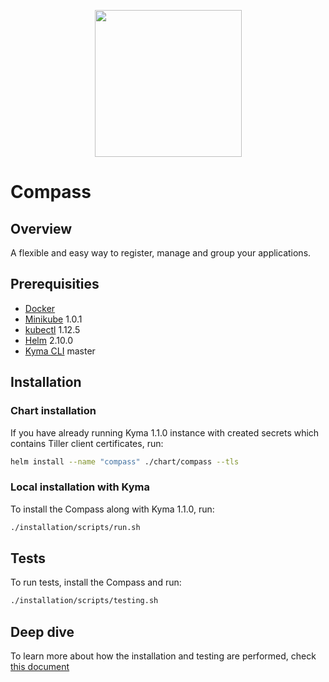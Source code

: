 <p align="center">
 <img src="https://raw.githubusercontent.com/kyma-incubator/compass/master/logo.png" width="235">
</p>

# Compass

## Overview
A flexible and easy way to register, manage and group your applications.

## Prerequisities

- [Docker](https://www.docker.com/get-started)
- [Minikube](https://github.com/kubernetes/minikube) 1.0.1
- [kubectl](https://kubernetes.io/docs/tasks/tools/install-kubectl/) 1.12.5
- [Helm](https://github.com/kubernetes/helm) 2.10.0
- [Kyma CLI](https://github.com/kyma-project/cli) master

## Installation

### Chart installation  
If you have already running Kyma 1.1.0 instance with created secrets which contains Tiller client certificates, run:
```bash
helm install --name "compass" ./chart/compass --tls
```

### Local installation with Kyma
To install the Compass along with Kyma 1.1.0, run:
```bash
./installation/scripts/run.sh
```

## Tests

To run tests, install the Compass and run:
```bash
./installation/scripts/testing.sh
```

## Deep dive

To learn more about how the installation and testing are performed, check [this document](./installation/README.md)
